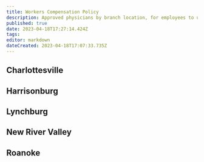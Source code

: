 ```yaml
---
title: Workers Compensation Policy
description: Approved physicians by branch location, for employees to use for a work related injury that does not necessitate going to the ER
published: true
date: 2023-04-18T17:27:14.424Z
tags: 
editor: markdown
dateCreated: 2023-04-18T17:07:33.735Z
---
```


## Charlottesville


## Harrisonburg


## Lynchburg


## New River Valley


## Roanoke
